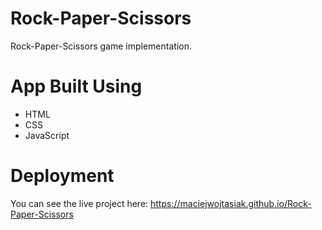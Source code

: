 # Rock-Paper-Scissors
Rock-Paper-Scissors game implementation. 

# App Built Using
- HTML
- CSS
- JavaScript


# Deployment
You can see the live project here: https://maciejwojtasiak.github.io/Rock-Paper-Scissors


